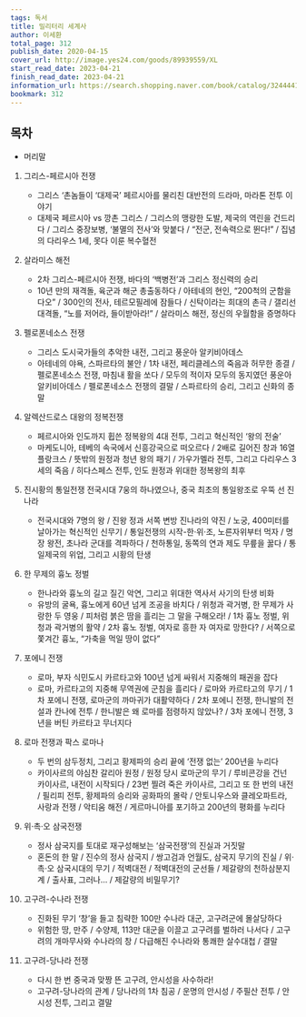 ```yaml
---
tags: 독서
title: 밀리터리 세계사
author: 이세환
total_page: 312
publish_date: 2020-04-15
cover_url: http://image.yes24.com/goods/89939559/XL
start_read_date: 2023-04-21
finish_read_date: 2023-04-21
information_url: https://search.shopping.naver.com/book/catalog/32444411379?query=%EB%B0%80%EB%A6%AC%ED%84%B0%EB%A6%AC%20%EC%84%B8%EA%B3%84%EC%82%AC&NaPm=ct%3Dlo133xw8%7Cci%3Da1554dd09624e5f170ff122046f32c96eb3f0565%7Ctr%3Dboksl%7Csn%3D95694%7Chk%3D123a6b77caf00cdc862bc1bd515d3607adf9644e
bookmark: 312
---
```


## 목차

- 머리말

1. 그리스-페르시아 전쟁
	- 그리스 ‘촌놈들이 ‘대제국’ 페르시아를 물리친 대반전의 드라마, 마라톤 전투 이야기
	- 대제국 페르시아 vs 깡촌 그리스 / 그리스의 맹랑한 도발, 제국의 역린을 건드리다 / 그리스 중장보병, ‘불멸의 전사’와 맞붙다 / “전군, 전속력으로 뛴다!” / 집념의 다리우스 1세, 못다 이룬 복수혈전

2. 살라미스 해전
	- 2차 그리스-페르시아 전쟁, 바다의 ‘백병전’과 그리스 정신력의 승리
	- 10년 만의 재격돌, 육군과 해군 총출동하다 / 아테네의 현인, “200척의 군함을 다오” / 300인의 전사, 테르모필레에 잠들다 / 신탁이라는 희대의 촌극 / 갤리선 대격돌, “노를 저어라, 들이받아라!” / 살라미스 해전, 정신의 우월함을 증명하다

3. 펠로폰네소스 전쟁
	- 그리스 도시국가들의 추악한 내전, 그리고 풍운아 알키비아데스
	- 아테네의 야욕, 스파르타의 불안 / 1차 내전, 페리클레스의 죽음과 허무한 종결 / 펠로폰네소스 전쟁, 마침내 활을 쏘다 / 모두의 적이자 모두의 동지였던 풍운아 알키비아데스 / 펠로폰네소스 전쟁의 결말 / 스파르타의 승리, 그리고 신화의 종말

4. 알렉산드로스 대왕의 정복전쟁
	- 페르시아와 인도까지 휩쓴 정복왕의 4대 전투, 그리고 혁신적인 ‘왕의 전술’
	- 마케도니아, 테베의 속국에서 신흥강국으로 떠오르다 / 2배로 길어진 창과 16열 플랑크스 / 뜻밖의 원정과 청년 왕의 패기 / 가우가멜라 전투, 그리고 다리우스 3세의 죽음 / 히다스페스 전투, 인도 원정과 위대한 정복왕의 최후

5. 진시황의 통일전쟁 전국시대 7웅의 하나였으나, 중국 최초의 통일왕조로 우뚝 선 진나라
	- 전국시대와 7명의 왕 / 진왕 정과 서쪽 변방 진나라의 약진 / 노궁, 400미터를 날아가는 혁신적인 신무기 / 통일전쟁의 시작-한·위·조, 노른자위부터 먹자 / 명장 왕전, 초나라 군대를 격파하다 / 천하통일, 동쪽의 연과 제도 무릎을 꿇다 / 통일제국의 위업, 그리고 시황의 탄생

6. 한 무제의 흉노 정벌
	- 한나라와 흉노의 길고 질긴 악연, 그리고 위대한 역사서 사기의 탄생 비화
	- 유방의 굴욕, 흉노에게 60년 넘게 조공을 바치다 / 위청과 곽거병, 한 무제가 사랑한 두 영웅 / 피처럼 붉은 땀을 흘리는 그 말을 구해오라! / 1차 흉노 정벌, 위청과 곽거병의 활약 / 2차 흉노 정벌, 여자로 흥한 자 여자로 망한다? / 서쪽으로 쫓겨간 흉노, “가축을 먹일 땅이 없다”

7. 포에니 전쟁
	- 로마, 부자 식민도시 카르타고와 100년 넘게 싸워서 지중해의 패권을 잡다
	- 로마, 카르타고의 지중해 무역권에 군침을 흘리다 / 로마와 카르타고의 무기 / 1차 포에니 전쟁, 로마군의 까마귀가 대활약하다 / 2차 포에니 전쟁, 한니발의 전설과 칸나에 전투 / 한니발은 왜 로마를 점령하지 않았나? / 3차 포에니 전쟁, 3년을 버틴 카르타고 무너지다

8. 로마 전쟁과 팍스 로마나
	- 두 번의 삼두정치, 그리고 황제파의 승리 끝에 ‘전쟁 없는’ 200년을 누리다
	- 카이사르의 야심찬 갈리아 원정 / 원정 당시 로마군의 무기 / 루비콘강을 건넌 카이사르, 내전이 시작되다 / 23번 찔려 죽은 카이사르, 그리고 또 한 번의 내전 / 필리피 전투, 황제파의 승리와 공화파의 몰락 / 안토니우스와 클레오파트라, 사랑과 전쟁 / 악티움 해전 / 게르마니아를 포기하고 200년의 평화를 누리다

9. 위·촉·오 삼국전쟁
	- 정사 삼국지를 토대로 재구성해보는 ‘삼국전쟁’의 진실과 거짓말
	- 혼돈의 한 말 / 진수의 정사 삼국지 / 쌍고검과 언월도, 삼국지 무기의 진실 / 위·촉·오 삼국시대의 무기 / 적벽대전 / 적벽대전의 군선들 / 제갈량의 천하삼분지계 / 출사표, 그러나… / 제갈량의 비밀무기?

10. 고구려-수나라 전쟁
	- 진화된 무기 ‘창’을 들고 침략한 100만 수나라 대군, 고구려군에 몰살당하다
	- 위험한 땅, 만주 / 수양제, 113만 대군을 이끌고 고구려를 벌하러 나서다 / 고구려의 개마무사와 수나라의 창 / 다급해진 수나라와 통쾌한 살수대첩 / 결말

11. 고구려-당나라 전쟁
	- 다시 한 번 중국과 맞짱 뜬 고구려, 안시성을 사수하라!
	- 고구려-당나라의 관계 / 당나라의 1차 침공 / 운명의 안시성 / 주필산 전투 / 안시성 전투, 그리고 결말



